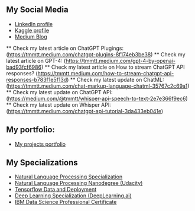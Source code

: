 ## My Social Media
* [LinkedIn profile](https://www.linkedin.com/in/teemumaatta/)
* [Kaggle profile](https://www.kaggle.com/tmkggl)
* [Medium Blog](https://medium.com/@tmmtt)


** Check my latest article on ChatGPT Plugings: (https://tmmtt.medium.com/chatgpt-plugins-8f174eb3be38)
** Check my latest article on GPT-4: (https://tmmtt.medium.com/gpt-4-by-openai-bad93fcf6986)
** Check my latest article on How to stream ChatGPT API responses? (https://tmmtt.medium.com/how-to-stream-chatgpt-api-responses-b783f1e5f13d)
** Check my latest update on ChatML: (https://tmmtt.medium.com/chat-markup-language-chatml-35767c2c69a1)
** Check my latest update on ChatGPT API: (https://medium.com/@tmmtt/whisper-api-speech-to-text-2e7e366f9ec6)
** Check my latest update on Whisper API: (https://tmmtt.medium.com/chatgpt-api-tutorial-3da433eb041e)

## My portfolio:
* [My projects portfolio](https://github.com/tmgthb/portfolio)

## My Specializations
* [Natural Language Processing Specialization](https://coursera.org/verify/specialization/35G6LQ8LVACD)
* [Natural Language Processing Nanodegree (Udacity)](https://confirm.udacity.com/PV45JQP5)
* [Tensorflow Data and Deployment](https://www.coursera.org/account/accomplishments/specialization/certificate/DTAHYF58DWKN)
* [Deep Learning Specialization (DeepLearning.ai)](https://www.coursera.org/account/accomplishments/specialization/certificate/GWBJZNQZREQW)
* [IBM Data Science Professional Certificate](https://www.coursera.org/account/accomplishments/specialization/certificate/KYR9SZ3LWHW4)
